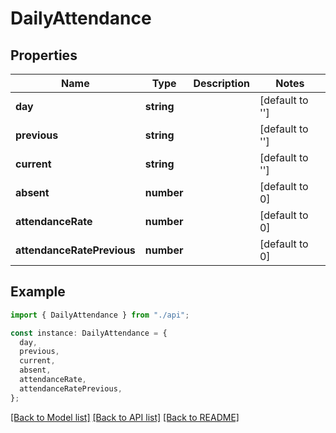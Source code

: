 # DailyAttendance

## Properties

| Name                       | Type       | Description | Notes           |
| -------------------------- | ---------- | ----------- | --------------- |
| **day**                    | **string** |             | [default to ''] |
| **previous**               | **string** |             | [default to ''] |
| **current**                | **string** |             | [default to ''] |
| **absent**                 | **number** |             | [default to 0]  |
| **attendanceRate**         | **number** |             | [default to 0]  |
| **attendanceRatePrevious** | **number** |             | [default to 0]  |

## Example

```typescript
import { DailyAttendance } from "./api";

const instance: DailyAttendance = {
  day,
  previous,
  current,
  absent,
  attendanceRate,
  attendanceRatePrevious,
};
```

[[Back to Model list]](../README.md#documentation-for-models) [[Back to API list]](../README.md#documentation-for-api-endpoints) [[Back to README]](../README.md)

